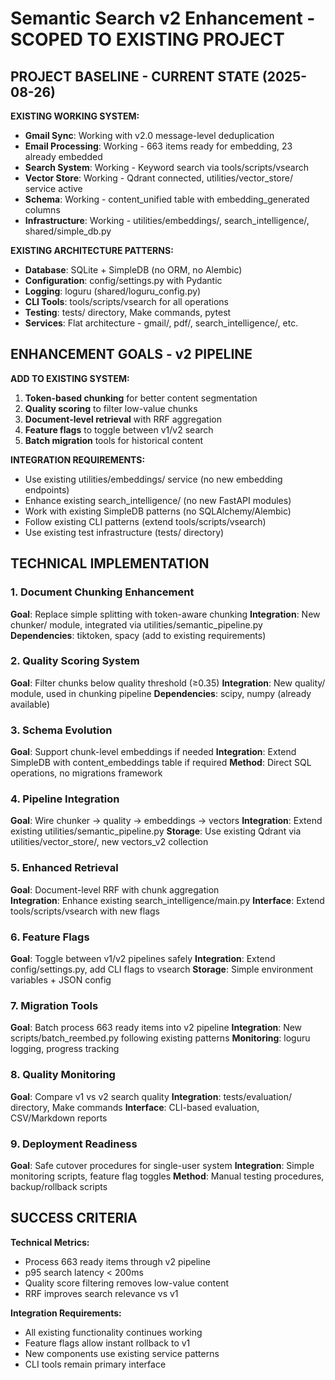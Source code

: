 # Semantic Search v2 Enhancement - SCOPED TO EXISTING PROJECT

## PROJECT BASELINE - CURRENT STATE (2025-08-26)

**EXISTING WORKING SYSTEM:**
- **Gmail Sync**: Working with v2.0 message-level deduplication  
- **Email Processing**: Working - 663 items ready for embedding, 23 already embedded
- **Search System**: Working - Keyword search via tools/scripts/vsearch
- **Vector Store**: Working - Qdrant connected, utilities/vector_store/ service active
- **Schema**: Working - content_unified table with embedding_generated columns
- **Infrastructure**: Working - utilities/embeddings/, search_intelligence/, shared/simple_db.py

**EXISTING ARCHITECTURE PATTERNS:**
- **Database**: SQLite + SimpleDB (no ORM, no Alembic)
- **Configuration**: config/settings.py with Pydantic
- **Logging**: loguru (shared/loguru_config.py)
- **CLI Tools**: tools/scripts/vsearch for all operations
- **Testing**: tests/ directory, Make commands, pytest
- **Services**: Flat architecture - gmail/, pdf/, search_intelligence/, etc.

## ENHANCEMENT GOALS - v2 PIPELINE

**ADD TO EXISTING SYSTEM:**
1. **Token-based chunking** for better content segmentation
2. **Quality scoring** to filter low-value chunks  
3. **Document-level retrieval** with RRF aggregation
4. **Feature flags** to toggle between v1/v2 search
5. **Batch migration** tools for historical content

**INTEGRATION REQUIREMENTS:**
- Use existing utilities/embeddings/ service (no new embedding endpoints)
- Enhance existing search_intelligence/ (no new FastAPI modules)
- Work with existing SimpleDB patterns (no SQLAlchemy/Alembic)
- Follow existing CLI patterns (extend tools/scripts/vsearch)
- Use existing test infrastructure (tests/ directory)

## TECHNICAL IMPLEMENTATION

### 1. Document Chunking Enhancement
**Goal**: Replace simple splitting with token-aware chunking
**Integration**: New chunker/ module, integrated via utilities/semantic_pipeline.py
**Dependencies**: tiktoken, spacy (add to existing requirements)

### 2. Quality Scoring System  
**Goal**: Filter chunks below quality threshold (≥0.35)
**Integration**: New quality/ module, used in chunking pipeline
**Dependencies**: scipy, numpy (already available)

### 3. Schema Evolution
**Goal**: Support chunk-level embeddings if needed
**Integration**: Extend SimpleDB with content_embeddings table if required
**Method**: Direct SQL operations, no migrations framework

### 4. Pipeline Integration
**Goal**: Wire chunker → quality → embeddings → vectors
**Integration**: Extend existing utilities/semantic_pipeline.py
**Storage**: Use existing Qdrant via utilities/vector_store/, new vectors_v2 collection

### 5. Enhanced Retrieval
**Goal**: Document-level RRF with chunk aggregation  
**Integration**: Enhance existing search_intelligence/main.py
**Interface**: Extend tools/scripts/vsearch with new flags

### 6. Feature Flags
**Goal**: Toggle between v1/v2 pipelines safely
**Integration**: Extend config/settings.py, add CLI flags to vsearch
**Storage**: Simple environment variables + JSON config

### 7. Migration Tools
**Goal**: Batch process 663 ready items into v2 pipeline
**Integration**: New scripts/batch_reembed.py following existing patterns
**Monitoring**: loguru logging, progress tracking

### 8. Quality Monitoring
**Goal**: Compare v1 vs v2 search quality
**Integration**: tests/evaluation/ directory, Make commands
**Interface**: CLI-based evaluation, CSV/Markdown reports

### 9. Deployment Readiness
**Goal**: Safe cutover procedures for single-user system
**Integration**: Simple monitoring scripts, feature flag toggles
**Method**: Manual testing procedures, backup/rollback scripts

## SUCCESS CRITERIA

**Technical Metrics:**
- Process 663 ready items through v2 pipeline
- p95 search latency < 200ms  
- Quality score filtering removes low-value content
- RRF improves search relevance vs v1

**Integration Requirements:**
- All existing functionality continues working
- Feature flags allow instant rollback to v1
- New components use existing service patterns
- CLI tools remain primary interface